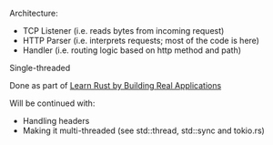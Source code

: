 Architecture:
- TCP Listener (i.e. reads bytes from incoming request)
- HTTP Parser (i.e. interprets requests; most of the code is here)
- Handler (i.e. routing logic based on http method and path)

Single-threaded

Done as part of [Learn Rust by Building Real Applications](https://www.udemy.com/course/rust-fundamentals/)

Will be continued with:
- Handling headers
- Making it multi-threaded (see std::thread, std::sync and tokio.rs)